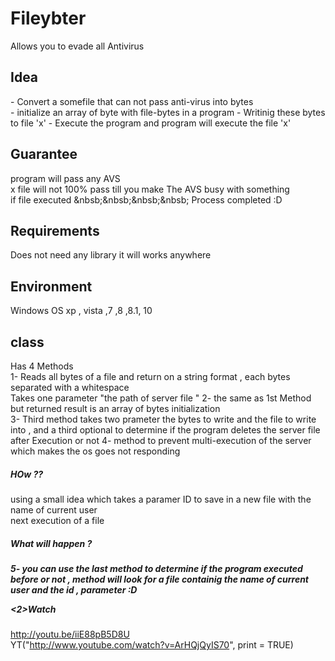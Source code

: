 # Fileybter
Allows you to evade all Antivirus


<h2> Idea </h2>
- Convert a somefile that can not pass anti-virus  into bytes </br>
- initialize an array of byte with file-bytes in a program 
- Writinig these bytes to file 'x'
- Execute the program and program will execute the file   'x' 

<h2>
Guarantee </h2>
program will pass any AVS <br/>
x file will not 100% pass till you make The AVS busy with something</br>
if file executed 
 &nbsb;&nbsb;&nbsb;&nbsb; Process completed :D 
 
 
 <h2>Requirements</h2>
 Does not need any library it will works anywhere 
 
 <h2> Environment </h2>
 Windows OS  xp , vista ,7 ,8 ,8.1, 10


<h2> class </h2>
Has  4 Methods </br >
1- Reads all bytes of a file and return on a string format , each bytes separated with a whitespace 
<br > Takes one parameter "the path of  server file "
2- the same as 1st Method but returned result is an array of bytes initialization </br>
3- Third method takes two prameter the bytes to write and the file to write into , and a third optional to determine if the program deletes the server file after Execution or not 
4-  method to prevent multi-execution of the server which makes the os goes not responding 
</br> <h5> HOw ?? </h5>
using a small idea which takes  a paramer ID to save in a new file with the name of current user 
</br >
next execution  of a file 
<h5> What will happen ?<h5>
5- you can use the last method to determine if the program executed before or not , method will look for a file containig the name  of current user and the id , parameter :D 


<2>Watch </h2>
http://youtu.be/iiE88pB5D8U</br>
YT("http://www.youtube.com/watch?v=ArHQjQyIS70", print = TRUE)
